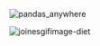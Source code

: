 ![pandas_anywhere](https://user-images.githubusercontent.com/69422183/129393451-065d0cd7-b677-42f6-b177-96b68622aa30.png)

![joinesgifimage-diet](https://user-images.githubusercontent.com/69422183/129393761-83ef44f9-2a4f-4319-a4d8-3f415c5bfe88.gif)
